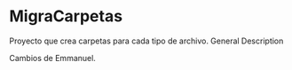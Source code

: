 # MigraCarpetas
Proyecto que crea carpetas para cada tipo de archivo.
General Description 

Cambios de Emmanuel.
